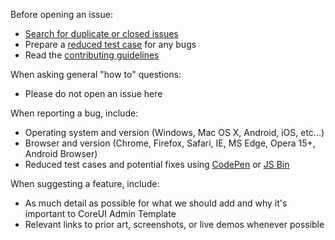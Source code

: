 Before opening an issue:

- [Search for duplicate or closed issues](https://github.com/amandiobm/restify-paginate-vue/issues?utf8=%E2%9C%93&q=is%3Aissue)
- Prepare a [reduced test case](https://css-tricks.com/reduced-test-cases/) for any bugs
- Read the [contributing guidelines](./CONTRIBUTING.md)

When asking general "how to" questions:

- Please do not open an issue here

When reporting a bug, include:

- Operating system and version (Windows, Mac OS X, Android, iOS, etc...)
- Browser and version (Chrome, Firefox, Safari, IE, MS Edge, Opera 15+, Android Browser)
- Reduced test cases and potential fixes using [CodePen](https://codepen.io/) or [JS Bin](https://jsbin.com/)

When suggesting a feature, include:

- As much detail as possible for what we should add and why it's important to CoreUI Admin Template
- Relevant links to prior art, screenshots, or live demos whenever possible
